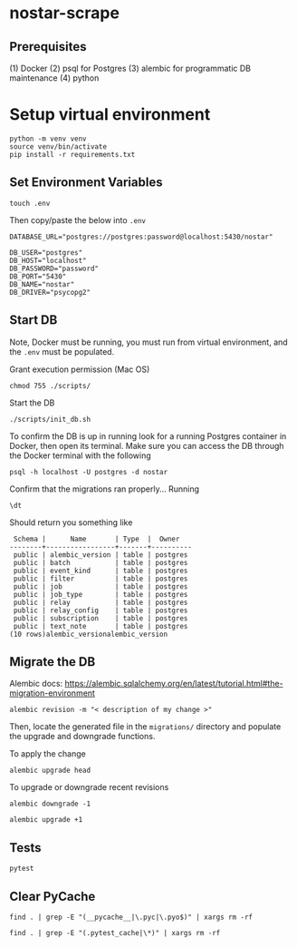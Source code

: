 # nostar-scrape

## Prerequisites
(1) Docker
(2) psql for Postgres
(3) alembic for programmatic DB maintenance
(4) python

# Setup virtual environment
```
python -m venv venv
source venv/bin/activate
pip install -r requirements.txt
```

## Set Environment Variables
```
touch .env
```
Then copy/paste the below into `.env`
```
DATABASE_URL="postgres://postgres:password@localhost:5430/nostar"

DB_USER="postgres"
DB_HOST="localhost"
DB_PASSWORD="password"
DB_PORT="5430"
DB_NAME="nostar"
DB_DRIVER="psycopg2"
```

## Start DB
Note, Docker must be running, you must run from virtual environment, and the `.env` must be populated.

Grant execution permission (Mac OS)
```
chmod 755 ./scripts/
```

Start the DB
```
./scripts/init_db.sh
```

To confirm the DB is up in running look for a running Postgres container in Docker, then open its terminal.
Make sure you can access the DB through the Docker terminal with the following
```
psql -h localhost -U postgres -d nostar
```
Confirm that the migrations ran properly... Running
```
\dt
```
Should return you something like
```
 Schema |      Name       | Type  |  Owner   
--------+-----------------+-------+----------
 public | alembic_version | table | postgres
 public | batch           | table | postgres
 public | event_kind      | table | postgres
 public | filter          | table | postgres
 public | job             | table | postgres
 public | job_type        | table | postgres
 public | relay           | table | postgres
 public | relay_config    | table | postgres
 public | subscription    | table | postgres
 public | text_note       | table | postgres
(10 rows)alembic_versionalembic_version
```
## Migrate the DB
Alembic docs: https://alembic.sqlalchemy.org/en/latest/tutorial.html#the-migration-environment
```
alembic revision -m "< description of my change >"
```
Then, locate the generated file in the `migrations/` directory and populate the upgrade and downgrade
functions.

To apply the change
```
alembic upgrade head
```

To upgrade or downgrade recent revisions
```
alembic downgrade -1
    
alembic upgrade +1
```
## Tests
```
pytest
```

## Clear PyCache
```
find . | grep -E "(__pycache__|\.pyc|\.pyo$)" | xargs rm -rf

find . | grep -E "(.pytest_cache|\*)" | xargs rm -rf
```